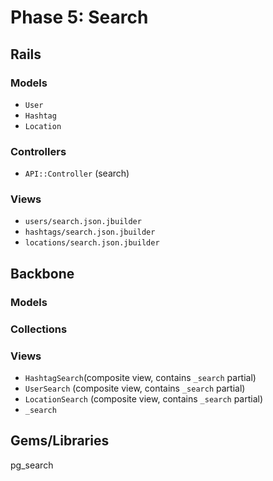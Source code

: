 # Phase 5: Search

## Rails
### Models
* `User`
* `Hashtag`
* `Location`

### Controllers
* `API::Controller` (search)

### Views
* `users/search.json.jbuilder`
* `hashtags/search.json.jbuilder`
* `locations/search.json.jbuilder`

## Backbone
### Models

### Collections

### Views
* `HashtagSearch`(composite view, contains `_search` partial)
* `UserSearch` (composite view, contains `_search` partial)
* `LocationSearch` (composite view, contains `_search` partial)
* `_search`

## Gems/Libraries
pg_search
